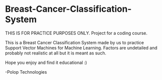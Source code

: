 # Breast-Cancer-Classification-System
THIS IS FOR PRACTICE PURPOSES ONLY. Project for a coding course.

This is a Breast Cancer Classification System made by us to
practice Support Vector Machines for Machine Learning. Factors are
undetailed and probably not realistic at all but it is meant as such.

Hope you enjoy and find it educational :)

-Polop Technologies
